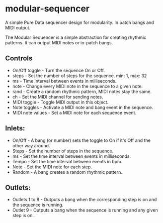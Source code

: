 # modular-sequencer
A simple Pure Data sequencer design for modularity. In patch bangs and MIDI output.

The Modular Sequencer is a simple abstraction for creating rhythmic patterns. It can output MIDI notes or in-patch bangs.

## Controls

* On/Off toggle - Turn the sequence On or Off.
* steps - Set the number of steps for the sequence. min: 1, max: 32
* ms - Time interval between events in milliseconds.
* note - Change every MIDI note in the sequence to a given note.
* rand - Create a random rhythmic pattern, MIDI notes stay the same.
* ch - Set the MIDI channel for sending notes.
* MIDI toggle - Toggle MIDI output in this object.
* Note toggles - Activate a MIDI note and bang event in the sequence.
* MIDI note values - Set a MIDI note for each sequence event.


## Inlets:

* On/Off - A bang (or number) sets the toggle to On if it's Off and the other way around.
* Steps - Set the number of steps in the sequence.
* ms - Set the time interval between events in milliseconds.
* Tempo - Set the time interval between events in bpm.
* Note - Set the MIDI note for each step.
* Random - A bang creates a random rhythmic pattern.

## Outlets:

* Outlets 1 to 8 - Outputs a bang when the corresponding step is on and the sequence is running.
* Outlet 9 - Outputs a bang when the sequence is running and any given step is on.